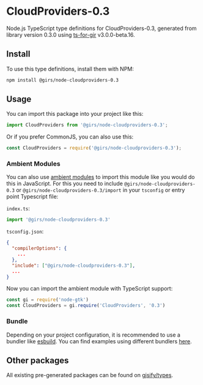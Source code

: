 
# CloudProviders-0.3

Node.js TypeScript type definitions for CloudProviders-0.3, generated from library version 0.3.0 using [ts-for-gir](https://github.com/gjsify/ts-for-gir) v3.0.0-beta.16.


## Install

To use this type definitions, install them with NPM:
```bash
npm install @girs/node-cloudproviders-0.3
```

## Usage

You can import this package into your project like this:
```ts
import CloudProviders from '@girs/node-cloudproviders-0.3';
```

Or if you prefer CommonJS, you can also use this:
```ts
const CloudProviders = require('@girs/node-cloudproviders-0.3');
```

### Ambient Modules

You can also use [ambient modules](https://github.com/gjsify/ts-for-gir/tree/main/packages/cli#ambient-modules) to import this module like you would do this in JavaScript.
For this you need to include `@girs/node-cloudproviders-0.3` or `@girs/node-cloudproviders-0.3/import` in your `tsconfig` or entry point Typescript file:

`index.ts`:
```ts
import '@girs/node-cloudproviders-0.3'
```

`tsconfig.json`:
```json
{
  "compilerOptions": {
    ...
  },
  "include": ["@girs/node-cloudproviders-0.3"],
  ...
}
```

Now you can import the ambient module with TypeScript support: 

```ts
const gi = require('node-gtk')
const CloudProviders = gi.require('CloudProviders', '0.3')
```


### Bundle

Depending on your project configuration, it is recommended to use a bundler like [esbuild](https://esbuild.github.io/). You can find examples using different bundlers [here](https://github.com/gjsify/ts-for-gir/tree/main/examples).

## Other packages

All existing pre-generated packages can be found on [gjsify/types](https://github.com/gjsify/types).

